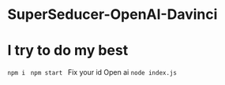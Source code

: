 # SuperSeducer-OpenAI-Davinci

# I try to do my best 

`npm i `
`npm start `
Fix your id Open ai
`node index.js `


